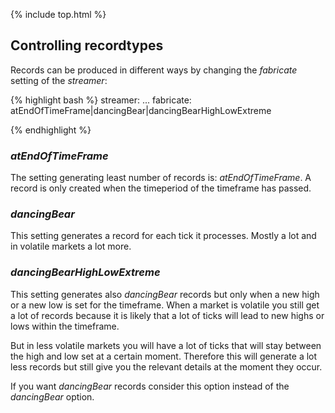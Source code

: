 {% include top.html %}

## Controlling recordtypes

<a name="controlling_record_types"></a>

Records can be produced in different ways by changing the _fabricate_ setting of
the _streamer_:

{% highlight bash %}
streamer:
  ...
  fabricate: atEndOfTimeFrame|dancingBear|dancingBearHighLowExtreme

{% endhighlight %}

### _atEndOfTimeFrame_

The setting generating least number of records is: _atEndOfTimeFrame_. A record
is only created when the timeperiod of the timeframe has passed.

### _dancingBear_

This setting generates a record for each tick it processes. Mostly a lot and in 
volatile markets a lot more.

### _dancingBearHighLowExtreme_

This setting generates also _dancingBear_ records but only when a new high or a
new low is set for the timeframe. When a market is volatile you still get a lot 
of records because it is likely that a lot of ticks will lead to new highs or lows
within the timeframe.

But in less volatile markets you will have a lot of ticks that will stay between
the high and low set at a certain moment. Therefore this will generate a lot less
records but still give you the relevant details at the moment they occur.

If you want _dancingBear_ records consider this option instead of the
_dancingBear_ option.
